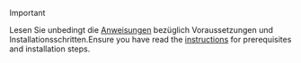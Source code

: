 > [!IMPORTANT]
> <span data-ttu-id="570ad-101">Lesen Sie unbedingt die [Anweisungen](../dotnet-sdk-azure-sample-readme.md) bezüglich Voraussetzungen und Installationsschritten.</span><span class="sxs-lookup"><span data-stu-id="570ad-101">Ensure you have read the [instructions](../dotnet-sdk-azure-sample-readme.md) for prerequisites and installation steps.</span></span>